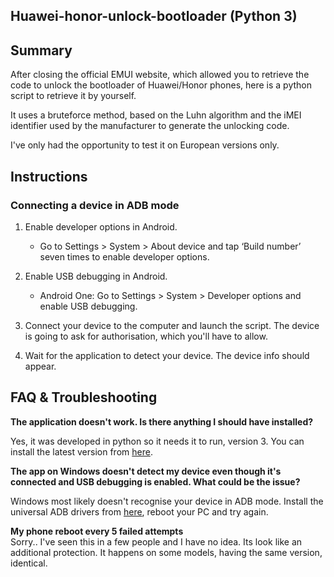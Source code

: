 ## Huawei-honor-unlock-bootloader (Python 3)

## Summary

After closing the official EMUI website, which allowed you to retrieve the code to unlock the bootloader of Huawei/Honor phones, here is a python script to retrieve it by yourself.

It uses a bruteforce method, based on the Luhn algorithm and the iMEI identifier used by the manufacturer to generate the unlocking code.

I've only had the opportunity to test it on European versions only.

## Instructions

### Connecting a device in ADB mode

1. Enable developer options in Android.

    * Go to Settings > System > About device and tap ‘Build number’ seven times to enable developer options.

2. Enable USB debugging in Android.

    * Android One: Go to Settings > System > Developer options and enable USB debugging.

3. Connect your device to the computer and launch the script. The device is going to ask for authorisation, which you'll have to allow.

4. Wait for the application to detect your device. The device info should appear.

## FAQ & Troubleshooting  

**The application doesn't work. Is there anything I should have installed?**  

Yes, it was developed in python so it needs it to run, version 3. You can install the latest version from [here](https://www.python.org/downloads/).

**The app on Windows doesn't detect my device even though it's connected and USB debugging is enabled. What could be the issue?**  

Windows most likely doesn't recognise your device in ADB mode. Install the universal ADB drivers from [here](http://dl.adbdriver.com/upload/adbdriver.zip), reboot your PC and try again.

**My phone reboot every 5 failed attempts**  
Sorry.. I've seen this in a few people and I have no idea. Its look like an additional protection. It happens on some models, having the same version, identical.
